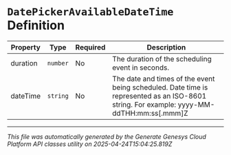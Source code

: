 # `DatePickerAvailableDateTime` Definition

| Property | Type | Required | Description |
|----------|------|----------|-------------|
| duration | `number` | No | The duration of the scheduling event in seconds. |
| dateTime | `string` | No | The date and times of the event being scheduled. Date time is represented as an ISO-8601 string. For example: yyyy-MM-ddTHH:mm:ss[.mmm]Z |

---

*This file was automatically generated by the Generate Genesys Cloud Platform API classes utility on 2025-04-24T15:04:25.819Z*